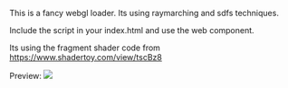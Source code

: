 This is a fancy webgl loader.
Its using raymarching and sdfs techniques.

Include the script in your index.html and use the web component. 

Its using the fragment shader code from https://www.shadertoy.com/view/tscBz8

Preview:
![](https://github.com/therepo90/wgl-loader/logo.gif)
